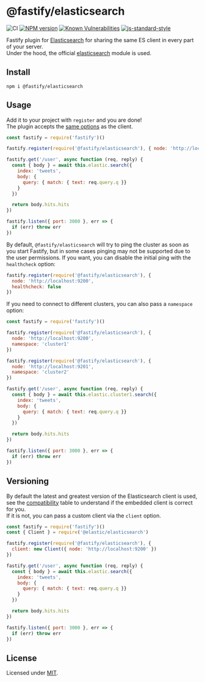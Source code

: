# @fastify/elasticsearch

![CI](https://github.com/fastify/fastify-elasticsearch/workflows/CI/badge.svg)
[![NPM version](https://img.shields.io/npm/v/@fastify/elasticsearch.svg?style=flat)](https://www.npmjs.com/package/@fastify/elasticsearch)
[![Known Vulnerabilities](https://snyk.io/test/github/fastify/fastify-elasticsearch/badge.svg)](https://snyk.io/test/github/fastify/fastify-elasticsearch)
[![js-standard-style](https://img.shields.io/badge/code%20style-standard-brightgreen.svg?style=flat)](https://standardjs.com/)

Fastify plugin for [Elasticsearch](https://www.elastic.co/elasticsearch/) for sharing the same ES client in every part of your server.  
Under the hood, the official [elasticsearch](https://www.npmjs.com/package/@elastic/elasticsearch) module is used.


## Install

```
npm i @fastify/elasticsearch
```

## Usage
Add it to your project with `register` and you are done!  
The plugin accepts the [same options](https://github.com/elastic/elasticsearch-js#client-options) as the client.

```js
const fastify = require('fastify')()

fastify.register(require('@fastify/elasticsearch'), { node: 'http://localhost:9200' })

fastify.get('/user', async function (req, reply) {
  const { body } = await this.elastic.search({
    index: 'tweets',
    body: {
      query: { match: { text: req.query.q }}
    }
  })

  return body.hits.hits
})

fastify.listen({ port: 3000 }, err => {
  if (err) throw err
})
```

By default, `@fastify/elasticsearch` will try to ping the cluster as soon as you start Fastify, but in some cases pinging may not be supported due to the user permissions. If you want, you can disable the initial ping with the `healthcheck` option:
```js
fastify.register(require('@fastify/elasticsearch'), {
  node: 'http://localhost:9200',
  healthcheck: false
})
```

If you need to connect to different clusters, you can also pass a `namespace` option:
```js
const fastify = require('fastify')()

fastify.register(require('@fastify/elasticsearch'), {
  node: 'http://localhost:9200',
  namespace: 'cluster1'
})

fastify.register(require('@fastify/elasticsearch'), {
  node: 'http://localhost:9201',
  namespace: 'cluster2'
})

fastify.get('/user', async function (req, reply) {
  const { body } = await this.elastic.cluster1.search({
    index: 'tweets',
    body: {
      query: { match: { text: req.query.q }}
    }
  })

  return body.hits.hits
})

fastify.listen({ port: 3000 }, err => {
  if (err) throw err
})
```

## Versioning
By default the latest and greatest version of the Elasticsearch client is used, see the [compatibility](https://www.elastic.co/guide/en/elasticsearch/client/javascript-api/current/introduction.html#_compatibility) table to understand if the embedded client is correct for you.  
If it is not, you can pass a custom client via the `client` option.
```js
const fastify = require('fastify')()
const { Client } = require('@elastic/elasticsearch')

fastify.register(require('@fastify/elasticsearch'), {
  client: new Client({ node: 'http://localhost:9200' })
})

fastify.get('/user', async function (req, reply) {
  const { body } = await this.elastic.search({
    index: 'tweets',
    body: {
      query: { match: { text: req.query.q }}
    }
  })

  return body.hits.hits
})

fastify.listen({ port: 3000 }, err => {
  if (err) throw err
})
```

## License

Licensed under [MIT](./LICENSE).
